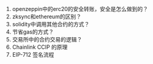 1. openzeppin中的erc20的安全转账，安全是怎么做到的？
2. zksync和ethereum的区别？
3. solidity中调用其他合约的方式？
4. 节省gas的方式？
5. 交易所中的合约交易的逻辑？
6. Chainlink CCIP 的原理
7. EIP-712 签名流程
